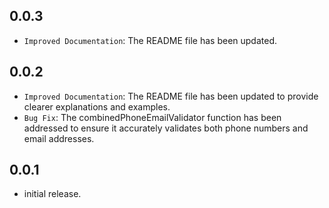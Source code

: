 ## 0.0.3
* `Improved Documentation`: The README file has been updated.

## 0.0.2

* `Improved Documentation`: The README file has been updated to provide clearer explanations and examples.
* `Bug Fix`: The combinedPhoneEmailValidator function has been addressed to ensure it accurately validates both phone numbers and email addresses.

## 0.0.1

* initial release.
